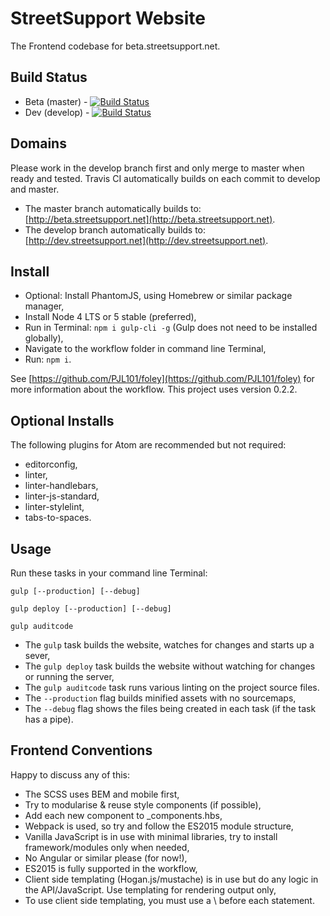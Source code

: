 # StreetSupport Website

The Frontend codebase for beta.streetsupport.net.

## Build Status

* Beta (master) - [![Build Status](https://travis-ci.org/StreetSupport/streetsupport-web.svg?branch=master)](https://travis-ci.org/StreetSupport/streetsupport-web)
* Dev (develop) - [![Build Status](https://travis-ci.org/StreetSupport/streetsupport-web.svg?branch=develop)](https://travis-ci.org/StreetSupport/streetsupport-web)

## Domains

Please work in the develop branch first and only merge to master when ready and tested. Travis CI automatically builds on each commit to develop and master.

* The master branch automatically builds to: [http://beta.streetsupport.net](http://beta.streetsupport.net).
* The develop branch automatically builds to: [http://dev.streetsupport.net](http://dev.streetsupport.net).

## Install

* Optional: Install PhantomJS, using Homebrew or similar package manager,
* Install Node 4 LTS or 5 stable (preferred),
* Run in Terminal: `npm i gulp-cli -g` (Gulp does not need to be installed globally),
* Navigate to the workflow folder in command line Terminal,
* Run: `npm i`.

See [https://github.com/PJL101/foley](https://github.com/PJL101/foley) for more information about the workflow. This project uses version 0.2.2.

## Optional Installs

The following plugins for Atom are recommended but not required:

* editorconfig,
* linter,
* linter-handlebars,
* linter-js-standard,
* linter-stylelint,
* tabs-to-spaces.

## Usage

Run these tasks in your command line Terminal:

`gulp [--production] [--debug]`

`gulp deploy [--production] [--debug]`

`gulp auditcode`

* The `gulp` task builds the website, watches for changes and starts up a sever,
* The `gulp deploy` task builds the website without watching for changes or running the server,
* The `gulp auditcode` task runs various linting on the project source files.
* The `--production` flag builds minified assets with no sourcemaps,
* The `--debug` flag shows the files being created in each task (if the task has a pipe).

## Frontend Conventions

Happy to discuss any of this:

* The SCSS uses BEM and mobile first,
* Try to modularise & reuse style components (if possible),
* Add each new component to _components.hbs,
* Webpack is used, so try and follow the ES2015 module structure,
* Vanilla JavaScript is in use with minimal libraries, try to install framework/modules only when needed,
* No Angular or similar please (for now!),
* ES2015 is fully supported in the workflow,
* Client side templating (Hogan.js/mustache) is in use but do any logic in the API/JavaScript. Use templating for rendering output only,
* To use client side templating, you must use a \ before each statement.
